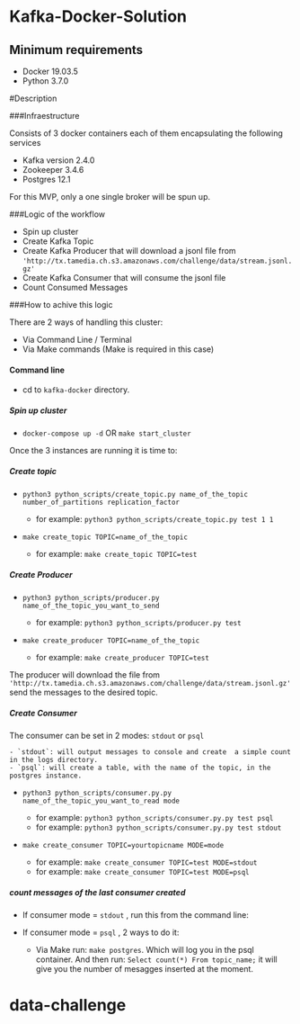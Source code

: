 Kafka-Docker-Solution
========================

## Minimum requirements

* Docker 19.03.5
* Python 3.7.0

#Description

###Infraestructure

Consists of 3 docker containers each of them encapsulating the following services

* Kafka version 2.4.0
* Zookeeper 3.4.6
* Postgres 12.1

For this MVP, only a one single broker will be spun up.

###Logic of the workflow

- Spin up cluster 
- Create Kafka Topic
- Create Kafka Producer that will download a jsonl file from `'http://tx.tamedia.ch.s3.amazonaws.com/challenge/data/stream.jsonl.gz'`
- Create Kafka Consumer that will consume the jsonl file
- Count Consumed Messages 

###How to achive this logic

There are 2 ways of handling this cluster:

- Via Command Line / Terminal
- Via Make commands (Make is required in this case)

#### Command line 



- cd to `kafka-docker` directory.

##### Spin up cluster 
- `docker-compose up -d` OR `make start_cluster`

 Once the 3 instances are running it is time to:
 
##### Create topic

- `python3 python_scripts/create_topic.py name_of_the_topic number_of_partitions replication_factor`
    - for example: `python3 python_scripts/create_topic.py test 1 1`
    
- `make create_topic TOPIC=name_of_the_topic`
    - for example: `make create_topic TOPIC=test`
  
##### Create Producer

- `python3 python_scripts/producer.py name_of_the_topic_you_want_to_send`
    - for example: `python3 python_scripts/producer.py test`
    
- `make create_producer TOPIC=name_of_the_topic`
    - for example: `make create_producer TOPIC=test`

The producer will download the file from `'http://tx.tamedia.ch.s3.amazonaws.com/challenge/data/stream.jsonl.gz'` send the messages to the desired topic.


##### Create Consumer

The consumer can be set in 2 modes: `stdout` or `psql`

    - `stdout`: will output messages to console and create  a simple count in the logs directory.
    - `psql`: will create a table, with the name of the topic, in the postgres instance.

- `python3 python_scripts/consumer.py.py name_of_the_topic_you_want_to_read mode`
    - for example: `python3 python_scripts/consumer.py.py test psql`
    - for example: `python3 python_scripts/consumer.py.py test stdout`
    
- `make create_consumer TOPIC=yourtopicname MODE=mode`
    - for example: `make create_consumer TOPIC=test MODE=stdout`
    - for example: `make create_consumer TOPIC=test MODE=psql`

##### count messages of the last consumer created

- If consumer mode = `stdout` , run this from the command line:



- If consumer mode = `psql` , 2 ways to do it:

    - Via Make run: `make postgres`. Which will log you in the psql container.
    And then run: `Select count(*) From topic_name;` it will give you the number of mesagges inserted at the moment.
    


# data-challenge
